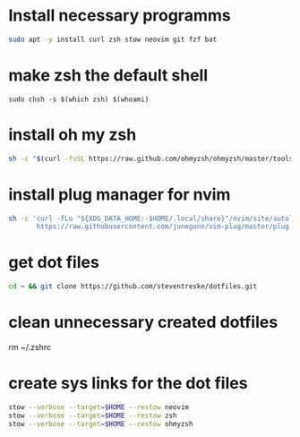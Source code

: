 # Install necessary programms
```bash
sudo apt -y install curl zsh stow neovim git fzf bat
``````

# make zsh the default shell
```bahs
sudo chsh -s $(which zsh) $(whoami)
```

# install oh my zsh
```bash
sh -c "$(curl -fsSL https://raw.github.com/ohmyzsh/ohmyzsh/master/tools/install.sh)"
```

# install plug manager for nvim
```bash
sh -c 'curl -fLo "${XDG_DATA_HOME:-$HOME/.local/share}"/nvim/site/autoload/plug.vim --create-dirs \
       https://raw.githubusercontent.com/junegunn/vim-plug/master/plug.vim'
```

# get dot files
```bash
cd ~ && git clone https://github.com/steventreske/dotfiles.git
```

# clean unnecessary created dotfiles
rm ~/.zshrc

# create sys links for the dot files
```bash
stow --verbose --target=$HOME --restow neovim
stow --verbose --target=$HOME --restow zsh
stow --verbose --target=$HOME --restow ohmyzsh
```
